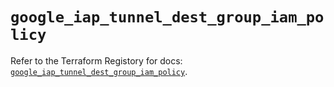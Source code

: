 # `google_iap_tunnel_dest_group_iam_policy`

Refer to the Terraform Registory for docs: [`google_iap_tunnel_dest_group_iam_policy`](https://registry.terraform.io/providers/hashicorp/google/5.29.0/docs/resources/iap_tunnel_dest_group_iam_policy).
